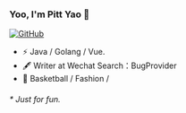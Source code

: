 ### Yoo, I'm Pitt Yao 👋

[![GitHub](https://img.shields.io/badge/dynamic/json?logo=github&label=GitHub&labelColor=495867&color=495867&query=%24.data.totalSubs&url=https%3A%2F%2Fapi.spencerwoo.com%2Fsubstats%2F%3Fsource%3Dgithub%26queryKey%3Dhayschan&style=flat-square)](https://github.com/PittYao)

- ⚡ Java / Golang / Vue.
- 🖋 Writer at Wechat Search：BugProvider
- 🏃 Basketball / Fashion /

<h6>* Just for fun.</h6>
